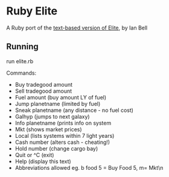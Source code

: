 # Ruby Elite

A Ruby port of the [text-based version of Elite](http://www.iancgbell.clara.net/elite/text/index.htm), by Ian Bell

## Running

run elite.rb

Commands:
* Buy   tradegood amount
* Sell  tradegood amount
* Fuel  amount    (buy amount LY of fuel)
* Jump  planetname (limited by fuel)
* Sneak planetname (any distance - no fuel cost)
* Galhyp           (jumps to next galaxy)
* Info  planetname (prints info on system
* Mkt              (shows market prices)
* Local            (lists systems within 7 light years)
* Cash  number      (alters cash - cheating!)
* Hold  number      (change cargo bay)
* Quit or ^C       (exit)
* Help             (display this text)
* Abbreviations allowed eg. b food 5 = Buy Food 5, m= Mkt\n